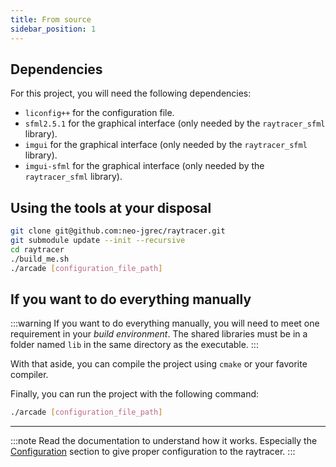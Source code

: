 ```yaml
---
title: From source
sidebar_position: 1
---
```


## Dependencies

For this project, you will need the following dependencies:
- `liconfig++` for the configuration file.
- `sfml2.5.1` for the graphical interface (only needed by the `raytracer_sfml` library).
- `imgui` for the graphical interface (only needed by the `raytracer_sfml` library).
- `imgui-sfml` for the graphical interface (only needed by the `raytracer_sfml` library).

## Using the tools at your disposal

```bash
git clone git@github.com:neo-jgrec/raytracer.git
git submodule update --init --recursive
cd raytracer
./build_me.sh
./arcade [configuration_file_path]
```

## If you want to do everything manually

:::warning
If you want to do everything manually, you will need to meet one requirement in your *build environment*.
The shared libraries must be in a folder named `lib` in the same directory as the executable.
:::

With that aside, you can compile the project using `cmake` or your favorite compiler.

Finally, you can run the project with the following command:

```bash
./arcade [configuration_file_path]
```

---

:::note
Read the documentation to understand how it works.
Especially the [Configuration](/category/configuration) section to give proper configuration to the raytracer.
:::
